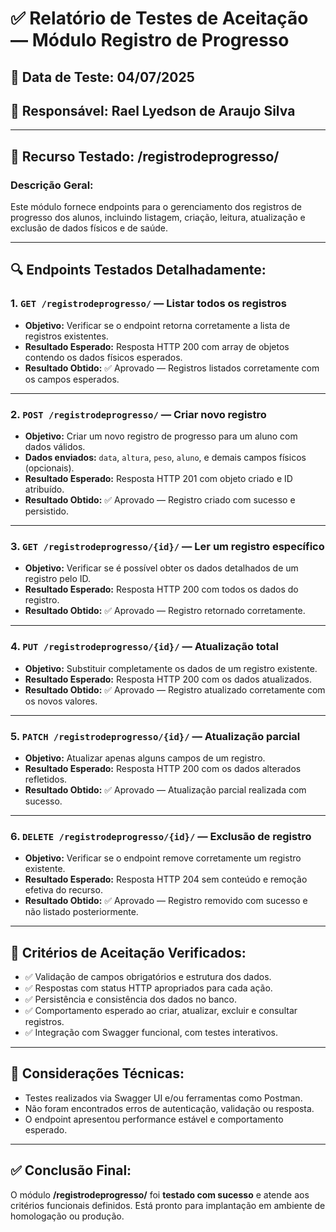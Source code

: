 # ✅ Relatório de Testes de Aceitação — Módulo **Registro de Progresso**

## 📅 Data de Teste: 04/07/2025

## 👤 Responsável: Rael Lyedson de Araujo Silva

---

## 🧩 Recurso Testado: **/registrodeprogresso/**

### Descrição Geral:

Este módulo fornece endpoints para o gerenciamento dos registros de progresso dos alunos, incluindo listagem, criação, leitura, atualização e exclusão de dados físicos e de saúde.

---

## 🔍 Endpoints Testados Detalhadamente:

### 1. `GET /registrodeprogresso/` — **Listar todos os registros**
- **Objetivo:** Verificar se o endpoint retorna corretamente a lista de registros existentes.
- **Resultado Esperado:** Resposta HTTP 200 com array de objetos contendo os dados físicos esperados.
- **Resultado Obtido:** ✅ Aprovado — Registros listados corretamente com os campos esperados.

---

### 2. `POST /registrodeprogresso/` — **Criar novo registro**
- **Objetivo:** Criar um novo registro de progresso para um aluno com dados válidos.
- **Dados enviados:** `data`, `altura`, `peso`, `aluno`, e demais campos físicos (opcionais).
- **Resultado Esperado:** Resposta HTTP 201 com objeto criado e ID atribuído.
- **Resultado Obtido:** ✅ Aprovado — Registro criado com sucesso e persistido.

---

### 3. `GET /registrodeprogresso/{id}/` — **Ler um registro específico**
- **Objetivo:** Verificar se é possível obter os dados detalhados de um registro pelo ID.
- **Resultado Esperado:** Resposta HTTP 200 com todos os dados do registro.
- **Resultado Obtido:** ✅ Aprovado — Registro retornado corretamente.

---

### 4. `PUT /registrodeprogresso/{id}/` — **Atualização total**
- **Objetivo:** Substituir completamente os dados de um registro existente.
- **Resultado Esperado:** Resposta HTTP 200 com os dados atualizados.
- **Resultado Obtido:** ✅ Aprovado — Registro atualizado corretamente com os novos valores.

---

### 5. `PATCH /registrodeprogresso/{id}/` — **Atualização parcial**
- **Objetivo:** Atualizar apenas alguns campos de um registro.
- **Resultado Esperado:** Resposta HTTP 200 com os dados alterados refletidos.
- **Resultado Obtido:** ✅ Aprovado — Atualização parcial realizada com sucesso.

---

### 6. `DELETE /registrodeprogresso/{id}/` — **Exclusão de registro**
- **Objetivo:** Verificar se o endpoint remove corretamente um registro existente.
- **Resultado Esperado:** Resposta HTTP 204 sem conteúdo e remoção efetiva do recurso.
- **Resultado Obtido:** ✅ Aprovado — Registro removido com sucesso e não listado posteriormente.

---

## 🧪 Critérios de Aceitação Verificados:

- ✅ Validação de campos obrigatórios e estrutura dos dados.
- ✅ Respostas com status HTTP apropriados para cada ação.
- ✅ Persistência e consistência dos dados no banco.
- ✅ Comportamento esperado ao criar, atualizar, excluir e consultar registros.
- ✅ Integração com Swagger funcional, com testes interativos.

---

## 📌 Considerações Técnicas:

- Testes realizados via Swagger UI e/ou ferramentas como Postman.
- Não foram encontrados erros de autenticação, validação ou resposta.
- O endpoint apresentou performance estável e comportamento esperado.

---

## ✅ Conclusão Final:

O módulo **/registrodeprogresso/** foi **testado com sucesso** e atende aos critérios funcionais definidos. Está pronto para implantação em ambiente de homologação ou produção.
